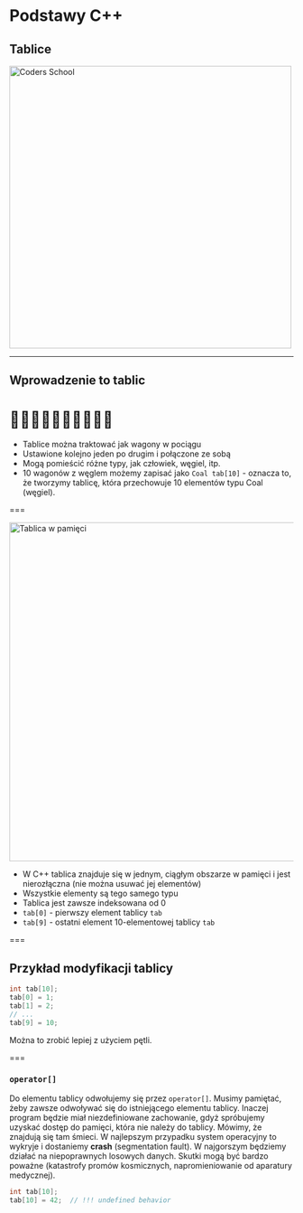 <!-- .slide: data-background="#111111" -->

# Podstawy C++

## Tablice

<a href="https://coders.school">
    <img width="500" data-src="../img/coders_school_logo.png" alt="Coders School" class="plain">
</a>

---

## Wprowadzenie to tablic

# 🚃🚃🚃🚃🚃🚃🚃🚃🚃🚃

* Tablice można traktować jak wagony w pociągu
* Ustawione kolejno jeden po drugim i połączone ze sobą
* Mogą pomieścić różne typy, jak człowiek, węgiel, itp.
* 10 wagonów z węglem możemy zapisać jako `Coal tab[10]` - oznacza to, że tworzymy tablicę, która przechowuje 10 elementów typu Coal (węgiel).

===

<img width="600" data-src="img/array.gif" alt="Tablica w pamięci" class="plain">

* W C++ tablica znajduje się w jednym, ciągłym obszarze w pamięci i jest nierozłączna (nie można usuwać jej elementów)
* Wszystkie elementy są tego samego typu
* Tablica jest zawsze indeksowana od 0
* `tab[0]` - pierwszy element tablicy `tab`
* `tab[9]` - ostatni element 10-elementowej tablicy `tab`

===

## Przykład modyfikacji tablicy

```cpp
int tab[10];
tab[0] = 1;
tab[1] = 2;
// ...
tab[9] = 10;
```

Można to zrobić lepiej z użyciem pętli. <!-- .element: class="fragment fade-in" -->

===

### `operator[]`

Do elementu tablicy odwołujemy się przez `operator[]`. Musimy pamiętać, żeby zawsze odwoływać się do istniejącego elementu tablicy. Inaczej program będzie miał niezdefiniowane zachowanie, gdyż spróbujemy uzyskać dostęp do pamięci, która nie należy do tablicy. Mówimy, że znajdują się tam śmieci. W najlepszym przypadku system operacyjny to wykryje i dostaniemy **crash** (segmentation fault). W najgorszym będziemy działać na niepoprawnych losowych danych. Skutki mogą być bardzo poważne (katastrofy promów kosmicznych, napromieniowanie od aparatury medycznej).

```cpp
int tab[10];
tab[10] = 42;  // !!! undefined behavior
```
